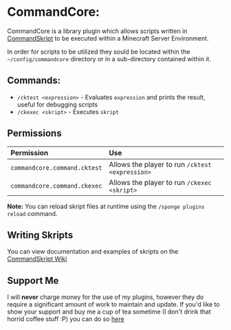 # CommandCore:
CommandCore is a library plugin which allows scripts written in [CommandSkript](https://github.com/Zerthick/CommandSkript)
to be executed within a Minecraft Server Environment.

In order for scripts to be utilized they sould be located within the `~/config/commandcore` directory or in a sub-directory
contained within it.

## Commands:

 * `/cktest <expression>` - Evaluates `expression` and prints the result, useful for debugging scripts
 * `/ckexec <skript>` - Executes `skript`
 
 ## Permissions
 | Permission                      | Use                                                             |
 |:--------------------------------|:----------------------------------------------------------------|
 | `commandcore.command.cktest`    | Allows the player to run `/cktest <expression>`                 |
 | `commandcore.command.ckexec`    | Allows the player to run `/ckexec <skript>`                     |

**Note:** You can reload skript files at runtime using the `/sponge plugins reload` command.

## Writing Skripts
You can view documentation and examples of skripts on the [CommandSkript Wiki]()

## Support Me
I will **never** charge money for the use of my plugins, however they do require a significant amount of work to maintain and update. If you'd like to show your support and buy me a cup of tea sometime (I don't drink that horrid coffee stuff :P) you can do so [here](https://www.paypal.me/zerthick)
